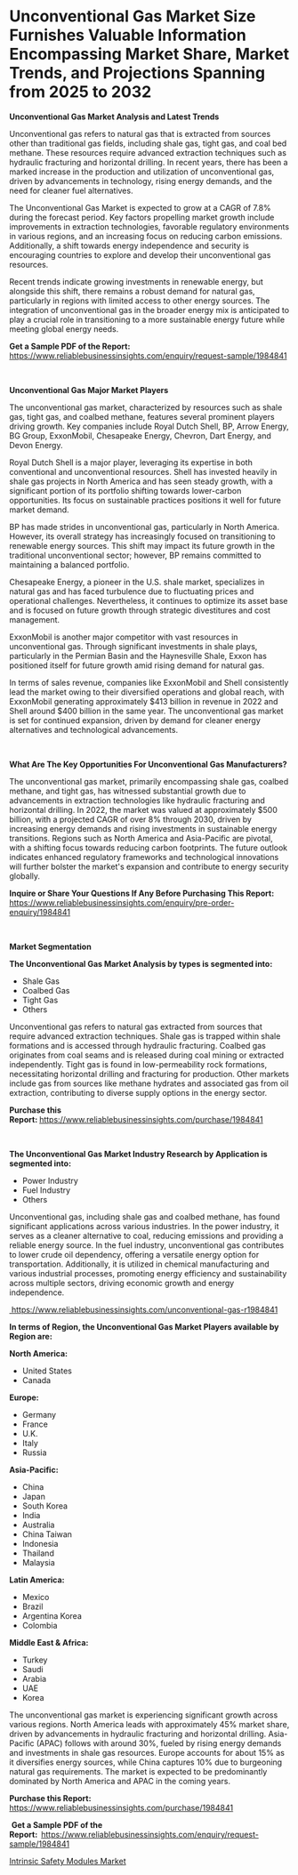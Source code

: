 <p><h1>Unconventional Gas Market Size Furnishes Valuable Information Encompassing Market Share, Market Trends, and Projections Spanning from 2025 to 2032</h1></p><p><strong>Unconventional Gas Market Analysis and Latest Trends</strong></p>
<p><p>Unconventional gas refers to natural gas that is extracted from sources other than traditional gas fields, including shale gas, tight gas, and coal bed methane. These resources require advanced extraction techniques such as hydraulic fracturing and horizontal drilling. In recent years, there has been a marked increase in the production and utilization of unconventional gas, driven by advancements in technology, rising energy demands, and the need for cleaner fuel alternatives.</p><p>The Unconventional Gas Market is expected to grow at a CAGR of 7.8% during the forecast period. Key factors propelling market growth include improvements in extraction technologies, favorable regulatory environments in various regions, and an increasing focus on reducing carbon emissions. Additionally, a shift towards energy independence and security is encouraging countries to explore and develop their unconventional gas resources.</p><p>Recent trends indicate growing investments in renewable energy, but alongside this shift, there remains a robust demand for natural gas, particularly in regions with limited access to other energy sources. The integration of unconventional gas in the broader energy mix is anticipated to play a crucial role in transitioning to a more sustainable energy future while meeting global energy needs.</p></p>
<p><strong>Get a Sample PDF of the Report:&nbsp;</strong> <a href="https://www.reliablebusinessinsights.com/enquiry/request-sample/1984841?utm_campaign=3273&utm_medium=2&utm_source=Github&utm_content=ia&utm_term=07042025&utm_id=unconventional-gas">https://www.reliablebusinessinsights.com/enquiry/request-sample/1984841</a></p>
<p>&nbsp;</p>
<p><strong>Unconventional Gas Major Market Players</strong></p>
<p><p>The unconventional gas market, characterized by resources such as shale gas, tight gas, and coalbed methane, features several prominent players driving growth. Key companies include Royal Dutch Shell, BP, Arrow Energy, BG Group, ExxonMobil, Chesapeake Energy, Chevron, Dart Energy, and Devon Energy.</p><p>Royal Dutch Shell is a major player, leveraging its expertise in both conventional and unconventional resources. Shell has invested heavily in shale gas projects in North America and has seen steady growth, with a significant portion of its portfolio shifting towards lower-carbon opportunities. Its focus on sustainable practices positions it well for future market demand.</p><p>BP has made strides in unconventional gas, particularly in North America. However, its overall strategy has increasingly focused on transitioning to renewable energy sources. This shift may impact its future growth in the traditional unconventional sector; however, BP remains committed to maintaining a balanced portfolio.</p><p>Chesapeake Energy, a pioneer in the U.S. shale market, specializes in natural gas and has faced turbulence due to fluctuating prices and operational challenges. Nevertheless, it continues to optimize its asset base and is focused on future growth through strategic divestitures and cost management.</p><p>ExxonMobil is another major competitor with vast resources in unconventional gas. Through significant investments in shale plays, particularly in the Permian Basin and the Haynesville Shale, Exxon has positioned itself for future growth amid rising demand for natural gas.</p><p>In terms of sales revenue, companies like ExxonMobil and Shell consistently lead the market owing to their diversified operations and global reach, with ExxonMobil generating approximately $413 billion in revenue in 2022 and Shell around $400 billion in the same year. The unconventional gas market is set for continued expansion, driven by demand for cleaner energy alternatives and technological advancements.</p></p>
<p>&nbsp;</p>
<p><strong>What Are The Key Opportunities For Unconventional Gas Manufacturers?</strong></p>
<p><p>The unconventional gas market, primarily encompassing shale gas, coalbed methane, and tight gas, has witnessed substantial growth due to advancements in extraction technologies like hydraulic fracturing and horizontal drilling. In 2022, the market was valued at approximately $500 billion, with a projected CAGR of over 8% through 2030, driven by increasing energy demands and rising investments in sustainable energy transitions. Regions such as North America and Asia-Pacific are pivotal, with a shifting focus towards reducing carbon footprints. The future outlook indicates enhanced regulatory frameworks and technological innovations will further bolster the market's expansion and contribute to energy security globally.</p></p>
<p><strong>Inquire or Share Your Questions If Any Before Purchasing This Report:</strong> <a href="https://www.reliablebusinessinsights.com/enquiry/pre-order-enquiry/1984841?utm_campaign=3273&utm_medium=2&utm_source=Github&utm_content=ia&utm_term=07042025&utm_id=unconventional-gas">https://www.reliablebusinessinsights.com/enquiry/pre-order-enquiry/1984841</a></p>
<p>&nbsp;</p>
<p><strong>Market Segmentation</strong></p>
<p><strong>The Unconventional Gas Market Analysis by types is segmented into:</strong></p>
<p><ul><li>Shale Gas</li><li>Coalbed Gas</li><li>Tight Gas</li><li>Others</li></ul></p>
<p><p>Unconventional gas refers to natural gas extracted from sources that require advanced extraction techniques. Shale gas is trapped within shale formations and is accessed through hydraulic fracturing. Coalbed gas originates from coal seams and is released during coal mining or extracted independently. Tight gas is found in low-permeability rock formations, necessitating horizontal drilling and fracturing for production. Other markets include gas from sources like methane hydrates and associated gas from oil extraction, contributing to diverse supply options in the energy sector.</p></p>
<p><strong>Purchase this Report:&nbsp;</strong><a href="https://www.reliablebusinessinsights.com/purchase/1984841?utm_campaign=3273&utm_medium=2&utm_source=Github&utm_content=ia&utm_term=07042025&utm_id=unconventional-gas">https://www.reliablebusinessinsights.com/purchase/1984841</a></p>
<p>&nbsp;</p>
<p><strong>The Unconventional Gas Market Industry Research by Application is segmented into:</strong></p>
<p><ul><li>Power Industry</li><li>Fuel Industry</li><li>Others</li></ul></p>
<p><p>Unconventional gas, including shale gas and coalbed methane, has found significant applications across various industries. In the power industry, it serves as a cleaner alternative to coal, reducing emissions and providing a reliable energy source. In the fuel industry, unconventional gas contributes to lower crude oil dependency, offering a versatile energy option for transportation. Additionally, it is utilized in chemical manufacturing and various industrial processes, promoting energy efficiency and sustainability across multiple sectors, driving economic growth and energy independence.</p></p>
<p><a href="https://www.reliablebusinessinsights.com/unconventional-gas-r1984841?utm_campaign=3273&utm_medium=2&utm_source=Github&utm_content=ia&utm_term=07042025&utm_id=unconventional-gas">&nbsp;https://www.reliablebusinessinsights.com/unconventional-gas-r1984841</a></p>
<p><strong>In terms of Region, the Unconventional Gas Market Players available by Region are:</strong></p>
<p>
    <p> <strong> North America: </strong>
        <ul>
            <li>United States</li>
            <li>Canada</li>
        </ul>
        </p> 
    <p> <strong> Europe: </strong>
        <ul>
            <li>Germany</li>
            <li>France</li>
            <li>U.K.</li>
            <li>Italy</li>
            <li>Russia</li>
        </ul>
        </p> 
    <p> <strong> Asia-Pacific: </strong>
        <ul>
            <li>China</li>
            <li>Japan</li>
            <li>South Korea</li>
            <li>India</li>
            <li>Australia</li>
            <li>China Taiwan</li>
            <li>Indonesia</li>
            <li>Thailand</li>
            <li>Malaysia</li>
        </ul>
        </p> 
    <p> <strong> Latin America: </strong>
        <ul>
            <li>Mexico</li>
            <li>Brazil</li>
            <li>Argentina Korea</li>
            <li>Colombia</li>
        </ul>
        </p> 
    <p> <strong> Middle East & Africa: </strong>
        <ul>
            <li>Turkey</li>
            <li>Saudi</li>
            <li>Arabia</li>
            <li>UAE</li>
            <li>Korea</li>
        </ul>
    </p>
    </p>
<p><p>The unconventional gas market is experiencing significant growth across various regions. North America leads with approximately 45% market share, driven by advancements in hydraulic fracturing and horizontal drilling. Asia-Pacific (APAC) follows with around 30%, fueled by rising energy demands and investments in shale gas resources. Europe accounts for about 15% as it diversifies energy sources, while China captures 10% due to burgeoning natural gas requirements. The market is expected to be predominantly dominated by North America and APAC in the coming years.</p></p>
<p><strong>Purchase this Report: </strong><a href="https://www.reliablebusinessinsights.com/purchase/1984841?utm_campaign=3273&utm_medium=2&utm_source=Github&utm_content=ia&utm_term=07042025&utm_id=unconventional-gas">https://www.reliablebusinessinsights.com/purchase/1984841</a></p>
<p>&nbsp;<strong>Get a Sample PDF of the Report:&nbsp;&nbsp;</strong><a href="https://www.reliablebusinessinsights.com/enquiry/request-sample/1984841?utm_campaign=3273&utm_medium=2&utm_source=Github&utm_content=ia&utm_term=07042025&utm_id=unconventional-gas">https://www.reliablebusinessinsights.com/enquiry/request-sample/1984841</a></p>
<p><strong></strong></p>
<p><p><a href="https://github.com/alejnaouare/Market-Research-Report-List-1/blob/main/intrinsic-safety-modules-market.md?utm_campaign=3273&utm_medium=2&utm_source=Github&utm_content=ia&utm_term=07042025&utm_id=unconventional-gas">Intrinsic Safety Modules Market</a></p></p>